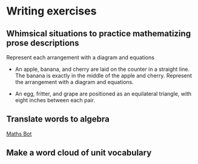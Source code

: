 # Writing exercises

## Whimsical situations to practice mathematizing prose descriptions

Represent each arrangement with a diagram and equations

- An apple, banana, and cherry are laid on the counter in a straight line. The banana is exactly in the middle of the apple and cherry. Represent the arrangement with a diagram and equations.

- An egg, fritter, and grape are positioned as an equilateral triangle, with eight inches between each pair.

## Translate words to algebra

[Maths Bot](https://mathsbot.com/activities/wordedExpressions)

## Make a word cloud of unit vocabulary
